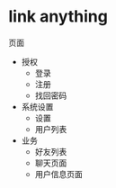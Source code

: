 # link anything

页面
- 授权
    - 登录
    - 注册
    - 找回密码
- 系统设置
    - 设置
    - 用户列表
- 业务
    - 好友列表
    - 聊天页面
    - 用户信息页面